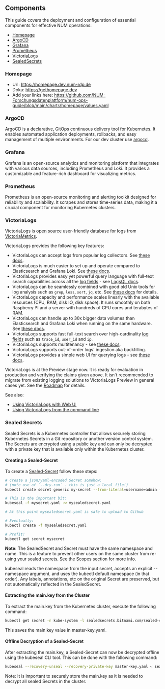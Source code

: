 ## Components

This guide covers the deployment and configuration of essential components for effective NUM operations:

- [Homepage](#Homepage)
- [ArgoCD](#ArgoCD)
- [Grafana](#Grafana)
- [Prometheus](#Prometheus)
- [VictoriaLogs](#VictoriaLogs)
- [SealedSecrets](#SealedSecrets)

### Homepage

- Url: https://homepage.dev.num-rdp.de
- Doku: https://gethomepage.dev
- Add your links here: https://github.com/NUM-Forschungsdatenplattform/num-ops-guide/blob/main/charts/homepage/values.yaml

### ArgoCD

ArgoCD is a declarative, GitOps continuous delivery tool for Kubernetes.
It enables automated application deployments, rollbacks, and easy management of multiple environments.
For our dev cluster use [argocd](https://argocd.dev.num-rdp.de).

### Grafana

Grafana is an open-source analytics and monitoring platform that integrates with various data sources, including Prometheus and Loki. It provides a customizable and feature-rich dashboard for visualizing metrics.

### Prometheus

Prometheus is an open-source monitoring and alerting toolkit designed for reliability and scalability. It scrapes and stores time-series data, making it a crucial component for monitoring Kubernetes clusters.

### VictoriaLogs

VictoriaLogs is [open source](https://github.com/VictoriaMetrics/VictoriaMetrics/tree/master/app/victoria-logs) user-friendly database for logs
from [VictoriaMetrics](https://github.com/VictoriaMetrics/VictoriaMetrics/).

VictoriaLogs provides the following key features:

- VictoriaLogs can accept logs from popular log collectors. See [these docs](https://docs.victoriametrics.com/VictoriaLogs/data-ingestion/).
- VictoriaLogs is much easier to set up and operate compared to Elasticsearch and Grafana Loki.
  See [these docs](https://docs.victoriametrics.com/VictoriaLogs/QuickStart.html).
- VictoriaLogs provides easy yet powerful query language with full-text search capabilities across
  all the [log fields](https://docs.victoriametrics.com/VictoriaLogs/keyConcepts.html#data-model) -
  see [LogsQL docs](https://docs.victoriametrics.com/VictoriaLogs/LogsQL.html).
- VictoriaLogs can be seamlessly combined with good old Unix tools for log analysis such as `grep`, `less`, `sort`, `jq`, etc.
  See [these docs](https://docs.victoriametrics.com/VictoriaLogs/querying/#command-line) for details.
- VictoriaLogs capacity and performance scales linearly with the available resources (CPU, RAM, disk IO, disk space).
  It runs smoothly on both Raspberry PI and a server with hundreds of CPU cores and terabytes of RAM.
- VictoriaLogs can handle up to 30x bigger data volumes than Elasticsearch and Grafana Loki when running on the same hardware.
  See [these docs](#benchmarks).
- VictoriaLogs supports fast full-text search over high-cardinality [log fields](https://docs.victoriametrics.com/VictoriaLogs/keyConcepts.html#data-model)
  such as `trace_id`, `user_id` and `ip`.
- VictoriaLogs supports multitenancy - see [these docs](#multitenancy).
- VictoriaLogs supports out-of-order logs' ingestion aka backfilling.
- VictoriaLogs provides a simple web UI for querying logs - see [these docs](https://docs.victoriametrics.com/VictoriaLogs/querying/#web-ui).

VictoriaLogs is at the Preview stage now. It is ready for evaluation in production and verifying the claims given above.
It isn't recommended to migrate from existing logging solutions to VictoriaLogs Preview in general cases yet.
See the [Roadmap](https://docs.victoriametrics.com/VictoriaLogs/Roadmap.html) for details.

See also:

- [Using VictoriaLogs with Web UI](#using-victorialogs-with-web-ui)
- [Using VictoriaLogs from the command line](#using-victorialogs-from-the-command-line)

### Sealed Secrets

Sealed Secrets is a Kubernetes controller that allows securely storing Kubernetes Secrets in a Git repository or another version control system. The Secrets are encrypted using a public key and can only be decrypted with a private key that is available only within the Kubernetes cluster.

#### Creating a Sealed-Secret

To create a [Sealed-Secret](https://github.com/bitnami-labs/sealed-secrets?tab=readme-ov-file#sealed-secrets-for-kubernetes) follow these steps:

```bash
# Create a json/yaml-encoded Secret somehow:
# (note use of `--dry-run` - this is just a local file!)
kubectl create secret generic my-secret --from-literal=username=admin --from-literal=password=secretpassword --namespace=your-namespace --dry-run=client -o yaml > my-secret.yaml

# This is the important bit:
kubeseal -f mysecret.yaml -w mysealedsecret.yaml

# At this point mysealedsecret.yaml is safe to upload to Github

# Eventually:
kubectl create -f mysealedsecret.yaml

# Profit!
kubectl get secret mysecret
```

**Note:** The SealedSecret and Secret must have the same namespace and name. This is a feature to prevent other users on the same cluster from re-using your sealed secrets. See the Scopes section for more info.

kubeseal reads the namespace from the input secret, accepts an explicit --namespace argument, and uses the kubectl default namespace (in that order). Any labels, annotations, etc on the original Secret are preserved, but not automatically reflected in the SealedSecret.

#### Extracting the main.key from the Cluster

To extract the main.key from the Kubernetes cluster, execute the following command:

```bash
kubectl get secret -n kube-system -l sealedsecrets.bitnami.com/sealed-secrets-key -o yaml > master-key.yaml
```

This saves the main.key value in master-key.yaml.

#### Offline Decryption of a Sealed-Secret

After extracting the main.key, a Sealed-Secret can now be decrypted offline using the kubeseal CLI tool. This can be done with the following command:

```bash
kubeseal --recovery-unseal --recovery-private-key master-key.yaml < sealed-secret.yaml
```

Note: It is important to securely store the main.key as it is needed to decrypt all sealed Secrets in the cluster.
